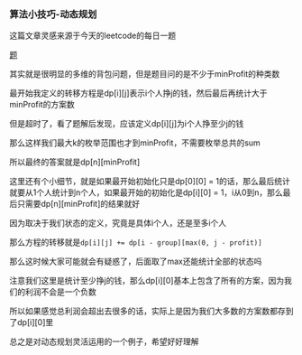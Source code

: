 ### 算法小技巧-动态规划

这篇文章灵感来源于今天的leetcode的每日一题

[题](https://leetcode-cn.com/problems/profitable-schemes/)

其实就是很明显的多维的背包问题，但是题目问的是不少于minProfit的种类数

最开始我定义的转移方程是dp[i][j]表示i个人挣j的钱，然后最后再统计大于minProfit的方案数

但是超时了，看了题解后发现，应该定义dp[i][j]为i个人挣至少j的钱

那么这样我们最大k的枚举范围也才到minProfit，不需要枚举总共的sum

所以最终的答案就是dp[n][minProfit]

这里还有个小细节，就是如果最开始初始化只是dp[0][0] = 1的话，那么最后统计就要从1个人统计到n个人，如果最开始的初始化是dp[i][0] = 1，i从0到n，那么最后只需要dp[n][minProfit]的结果就好

因为取决于我们状态的定义，究竟是具体i个人，还是至多i个人

那么方程的转移就是`dp[i][j] += dp[i - group][max(0, j - profit)]`

那么这时候大家可能就会有疑惑了，后面取了max还能统计全部的状态吗

注意我们这里是统计至少挣j的钱，那么dp[i][0]基本上包含了所有的方案，因为我们的利润不会是一个负数

所以如果感觉总利润会超出去很多的话，实际上是因为我们大多数的方案数都存到了dp[i][0]里

总之是对动态规划灵活运用的一个例子，希望好好理解
